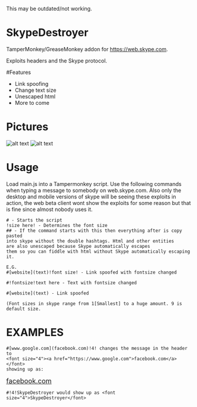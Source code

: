 This may be outdated/not working.

# SkypeDestroyer
TamperMonkey/GreaseMonkey addon for https://web.skype.com.

Exploits headers and the Skype protocol.

#Features

- Link spoofing
- Change text size
- Unescaped html
- More to come

Pictures
========
![alt text](http://i.imgur.com/KHtGmh7.png)
![alt text](http://i.imgur.com/1KhJ8pj.png)

# Usage

Load main.js into a Tampermonkey script. Use the following commands when typing a message to somebody on web.skype.com. Also only the desktop and mobile versions of skype will be seeing these exploits in action, the web beta client wont show the exploits for some reason but that is fine since almost nobody uses it.

```
# - Starts the script
!size here! - Determines the font size
## - If the command starts with this then everything after is copy pasted 
into skype without the double hashtags. Html and other entities 
are also unescaped because Skype automatically escapes 
them so you can fiddle with html without Skype automatically escaping it.

E.G.
#[website](text)!font size! - Link spoofed with fontsize changed

#!fontsize!text here - Text with fontsize changed

#[website](text) - Link spoofed

(Font sizes in skype range from 1[Smallest] to a huge amount. 9 is default size.
```

# EXAMPLES

```
#[www.google.com](facebook.com)!4! changes the message in the header to
<font size="4"><a href="https://www.google.com">facebook.com</a></font> 
showing up as:
```
<font size="4"><a href="https://www.google.com">facebook.com</a></font>

```
#!4!SkypeDestroyer would show up as <font size="4">SkypeDestroyer</font>
```

